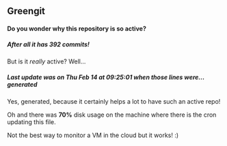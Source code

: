 ## Greengit

#### Do you wonder why this repository is so active?

##### After all it has 392 commits!

But is it *really* active? Well...

##### Last update was on Thu Feb 14 at 09:25:01 when those lines were... generated

Yes, generated, because it certainly helps a lot to have such an active repo!

Oh and there was **70%** disk usage on the machine
where there is the cron updating this file.

Not the best way to monitor a VM in the cloud but it works! :)
